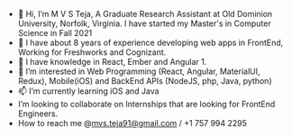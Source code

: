- 👋 Hi, I’m M V S Teja, A Graduate Research Assistant at Old Dominion University, Norfolk, Virginia. I have started my Master's in Computer Science in Fall 2021
- 👀 I have about 8 years of experience developing web apps in FrontEnd, Working for Freshworks and Cognizant.
- 🌱 I have knowledge in React, Ember and Angular 1.
- 💞️ I’m interested in Web Programming (React, Angular, MaterialUI, Redux), Mobile(iOS) and BackEnd APIs (NodeJS, php, Java, python)
- 📫 I’m currently learning iOS and Java
-    I’m looking to collaborate on Internships that are looking for FrontEnd Engineers.
-    How to reach me @mvs.teja91@gmail.com / +1 757 994 2295

<!---
MVSTeja06/MVSTeja06 is a ✨ special ✨ repository because its `README.md` (this file) appears on your GitHub profile.
You can click the Preview link to take a look at your changes.
--->
